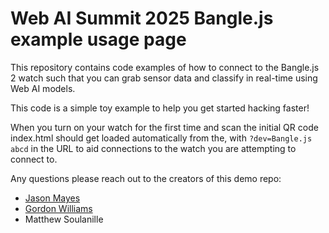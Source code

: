 Web AI Summit 2025 Bangle.js example usage page
==============================================

This repository contains code examples of how to connect to the Bangle.js 2 watch such that you can grab sensor data and classify in real-time using Web AI models.

This code is a simple toy example to help you get started hacking faster!

When you turn on your watch for the first time and scan the initial QR code index.html should get loaded automatically from the, with `?dev=Bangle.js abcd` in
the URL to aid connections to the watch you are attempting to connect to.

Any questions please reach out to the creators of this demo repo:

- [Jason Mayes](https://www.linkedin.com/in/webai/)
- [Gordon Williams](https://www.linkedin.com/in/gordon-williams-09b7a61/)
- Matthew Soulanille
